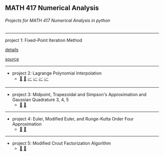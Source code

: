## MATH 417 Numerical Analysis
###### Projects for MATH 417 Numerical Analysis in python
---
project 1: Fixed-Point Iteration Method

[details](p1_instructions.txt) 

[source](project1.py)

---
* project 2: Lagrange Polynomial Interpolation
  * [:pencil:](p2_instructions.txt) [:hammer:](project2.py) [:chart_with_upwards_trend:](test_p2_opt1.png) [:chart_with_upwards_trend:](test_p2_opt2.png) [:chart_with_upwards_trend:](test_p2_opt3.png) [:chart_with_upwards_trend:](test_p2_opt4.png)
---
* project 3: Midpoint, Trapezoidal and Simpson's Approximation and Gaussian Quadrature 3, 4, 5
  * [:pencil:](p3_instructions.txt) [:hammer:](project3.py)
---
* project 4: Euler, Modified Euler, and Runge-Kutta Order Four Approximation
  * [:pencil:](p4_instructions.txt) [:hammer:](project4.py)
---
* project 5: Modified Crout Factorization Algorithm
  * [:pencil:](p5_instructions.txt) [:hammer:](project5.py)
